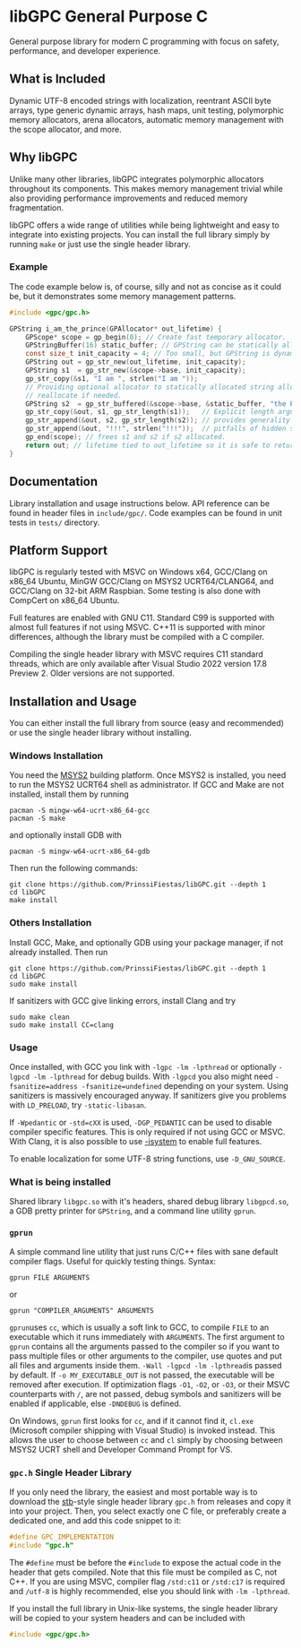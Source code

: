 # libGPC General Purpose C

General purpose library for modern C programming with focus on safety, performance, and developer experience.

## What is Included

Dynamic UTF-8 encoded strings with localization, reentrant ASCII byte arrays, type generic dynamic arrays, hash maps, unit testing, polymorphic memory allocators, arena allocators, automatic memory management with the scope allocator, and more.

## Why libGPC

Unlike many other libraries, libGPC integrates polymorphic allocators throughout its components. This makes memory management trivial while also providing performance improvements and reduced memory fragmentation.

libGPC offers a wide range of utilities while being lightweight and easy to integrate into existing projects. You can install the full library simply by running `make` or just use the single header library.

### Example

The code example below is, of course, silly and not as concise as it could be, but it demonstrates some memory management patterns.

```c
#include <gpc/gpc.h>

GPString i_am_the_prince(GPAllocator* out_lifetime) {
    GPScope* scope = gp_begin(0); // Create fast temporary allocator.
    GPStringBuffer(16) static_buffer; // GPString can be statically allocated.
    const size_t init_capacity = 4; // Too small, but GPString is dynamic.
    GPString out = gp_str_new(out_lifetime, init_capacity);
    GPString s1  = gp_str_new(&scope->base, init_capacity);
    gp_str_copy(&s1, "I am ", strlen("I am "));
    // Providing optional allocator to statically allocated string allows it to
    // reallocate if needed.
    GPString s2  = gp_str_buffered(&scope->base, &static_buffer, "the Prince");
    gp_str_copy(&out, s1, gp_str_length(s1));   // Explicit length argument
    gp_str_append(&out, s2, gp_str_length(s2)); // provides generality without
    gp_str_append(&out, "!!!", strlen("!!!"));  // pitfalls of hidden strlen().
    gp_end(scope); // frees s1 and s2 if s2 allocated.
    return out; // lifetime tied to out_lifetime so it is safe to return it.
}
```

## Documentation

Library installation and usage instructions below. API reference can be found in header files in `include/gpc/`. Code examples can be found in unit tests in `tests/` directory.

## Platform Support

libGPC is regularly tested with MSVC on Windows x64, GCC/Clang on x86_64 Ubuntu, MinGW GCC/Clang on MSYS2 UCRT64/CLANG64, and GCC/Clang on 32-bit ARM Raspbian. Some testing is also done with CompCert on x86_64 Ubuntu.

Full features are enabled with GNU C11. Standard C99 is supported with almost full features if not using MSVC. C++11 is supported with minor differences, although the library must be compiled with a C compiler.

Compiling the single header library with MSVC requires C11 standard threads, which are only available after Visual Studio 2022 version 17.8 Preview 2. Older versions are not supported.

## Installation and Usage

You can either install the full library from source (easy and recommended) or use the single header library without installing.

### Windows Installation

You need the [MSYS2](https://www.msys2.org/) building platform. Once MSYS2 is installed, you need to run the MSYS2 UCRT64 shell as administrator. If GCC and Make are not installed, install them by running

```
pacman -S mingw-w64-ucrt-x86_64-gcc
pacman -S make
```

and optionally install GDB with

```
pacman -S mingw-w64-ucrt-x86_64-gdb
```

Then run the following commands:

```
git clone https://github.com/PrinssiFiestas/libGPC.git --depth 1
cd libGPC
make install
```

### Others Installation

Install GCC, Make, and optionally GDB using your package manager, if not already installed. Then run

```
git clone https://github.com/PrinssiFiestas/libGPC.git --depth 1
cd libGPC
sudo make install
```

If sanitizers with GCC give linking errors, install Clang and try

```
sudo make clean
sudo make install CC=clang
```

### Usage

Once installed, with GCC you link with `-lgpc -lm -lpthread` or optionally `-lgpcd -lm -lpthread` for debug builds. With `-lgpcd` you also might need `-fsanitize=address -fsanitize=undefined` depending on your system. Using sanitizers is massively encouraged anyway. If sanitizers give you problems with `LD_PRELOAD`, try `-static-libasan`.

If `-Wpedantic` or `-std=cXX` is used, `-DGP_PEDANTIC` can be used to disable compiler specific features. This is only required if not using GCC or MSVC. With Clang, it is also possible to use [-isystem](https://clangd.llvm.org/guides/system-headers) to enable full features.

To enable localization for some UTF-8 string functions, use `-D_GNU_SOURCE`.

### What is being installed

Shared library `libgpc.so` with it's headers, shared debug library `libgpcd.so`, a GDB pretty printer for `GPString`, and a command line utility `gprun`.

### `gprun`

A simple command line utility that just runs C/C++ files with sane default compiler flags. Useful for quickly testing things. Syntax:

```
gprun FILE ARGUMENTS
```

or

```
gprun "COMPILER_ARGUMENTS" ARGUMENTS
```

`gprun`uses `cc`, which is usually a soft link to GCC, to compile `FILE` to an executable which it runs immediately with `ARGUMENTS`. The first argument to `gprun` contains all the arguments passed to the compiler so if you want to pass multiple files or other arguments to the compiler, use quotes and put all files and arguments inside them. `-Wall -lgpcd -lm -lpthread`is passed by default. If `-o MY_EXECUTABLE_OUT` is not passed, the executable will be removed after execution. If optimization flags `-O1`, `-O2`, or `-O3`, or their MSVC counterparts with `/`, are not passed, debug symbols and sanitizers will be enabled if applicable, else `-DNDEBUG` is defined.

On Windows, `gprun` first looks for `cc`, and if it cannot find it, `cl.exe` (Microsoft compiler shipping with Visual Studio) is invoked instead. This allows the user to choose between `cc` and `cl` simply by choosing between MSYS2 UCRT shell and Developer Command Prompt for VS.

### `gpc.h` Single Header Library

If you only need the library, the easiest and most portable way is to download the [stb](https://github.com/nothings/stb)-style single header library `gpc.h` from releases and copy it into your project. Then, you select exactly one C file, or preferably create a dedicated one, and add this code snippet to it:

```c
#define GPC_IMPLEMENTATION
#include "gpc.h"
```

The `#define` must be before the `#include` to expose the actual code in the header that gets compiled. Note that this file must be compiled as C, not C++. If you are using MSVC, compiler flag `/std:c11` or `/std:c17` is required and `/utf-8` is highly recommended, else you should link with `-lm -lpthread`.

If you install the full library in Unix-like systems, the single header library will be copied to your system headers and can be included with

```c
#include <gpc/gpc.h>
```
